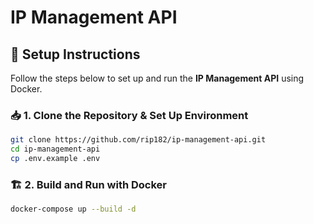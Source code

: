 # IP Management API

## 🚀 Setup Instructions

Follow the steps below to set up and run the **IP Management API** using Docker.

### 📥 1. Clone the Repository & Set Up Environment
```sh
git clone https://github.com/rip182/ip-management-api.git
cd ip-management-api
cp .env.example .env
```
### 🏗️ 2. Build and Run with Docker

```sh
docker-compose up --build -d
```